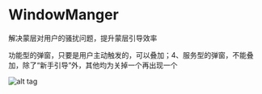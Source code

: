 # WindowManger

解决蒙层对用户的骚扰问题，提升蒙层引导效率

功能型的弹窗，只要是用户主动触发的，可以叠加；4、服务型的弹窗，不能叠加，除了“新手引导”外，其他均为关掉一个再出现一个

![alt tag](WindowManger/require.png)
